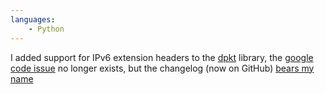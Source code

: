 ```yaml
---
languages:
    - Python
---
```


I added support for IPv6 extension headers to the [dpkt][dpkt] library, the
[google code issue][dpkt-headers] no longer exists, but the changelog (now on
GitHub) [bears my name][dpkt-changelog]

[dpkt]: https://github.com/kbandla/dpkt
[dpkt-headers]: http://code.google.com/p/dpkt/issues/detail?id=31
[dpkt-changelog]: https://github.com/kbandla/dpkt/blob/9b6108833623754de6c7d9cd6488afac55e98b22/CHANGES#L15
